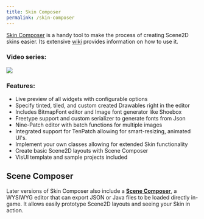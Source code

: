 ```yaml
---
title: Skin Composer
permalink: /skin-composer
---
```

[Skin Composer](https://github.com/raeleus/skin-composer) is a handy tool to make the process of creating Scene2D skins easier. Its extensive [wiki](https://github.com/raeleus/skin-composer/wiki) provides information on how to use it.

### Video series:

[![](https://i.ytimg.com/vi/78amAV0_e24/hqdefault.jpg?sqp=-oaymwEXCNACELwBSFryq4qpAwkIARUAAIhCGAE=&rs=AOn4CLBV44KmCMrW8Ocu8fOwYV8ZLV61ag)](https://youtu.be/78amAV0_e24)


### Features:
* Live preview of all widgets with configurable options
* Specify tinted, tiled, and custom created Drawables right in the editor
* Includes BitmapFont editor and Image font generator like Shoebox
* Freetype support and custom serializer to generate fonts from Json
* Nine-Patch editor with batch functions for multiple images
* Integrated support for TenPatch allowing for smart-resizing, animated UI's.
* Implement your own classes allowing for extended Skin functionality
* Create basic Scene2D layouts with Scene Composer
* VisUI template and sample projects included


## Scene Composer
Later versions of Skin Composer also include a **[Scene Composer](https://github.com/raeleus/skin-composer/wiki/Scene-Composer)**, a WYSIWYG editor that can export JSON or Java files to be loaded directly in-game. It allows easily prototype Scene2D layouts and seeing your Skin in action.